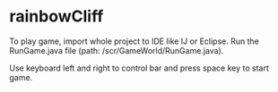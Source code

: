 # rainbowCliff

To play game, import whole project to IDE like IJ or Eclipse. Run the RunGame.java file (path: /scr/GameWorld/RunGame.java).

Use keyboard left and right to control bar and press space key to start game.
